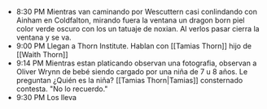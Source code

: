 * 8:30 PM  Mientras van caminando por Wescuttern casi conlindando con Ainham en Coldfalton, mirando fuera la ventana un dragon born piel color verde oscuro con los un tatuaje de noxian. Al verlos pasar cierra la ventana y se va.
* 9:00 PM Llegan a Thorn Institute. Hablan con [[Tamias Thorn]] hijo de [[Waith Thorn]] 
* 9:14 PM Mientras estan platicando observan una fotografia, observan a Oliver Wrynn de bebé siendo cargado por una niña de 7 u 8 años. Le preguntan ¿Quién es la niña? [[Tamias Thorn|Tamias]] consternado contesta. "No lo recuerdo."
* 9:30 PM Los lleva